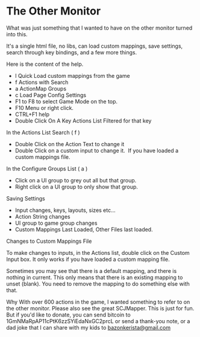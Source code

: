 # The Other Monitor

What was just something that I wanted to have on the other monitor turned into this.

It's a single html file, no libs, can load custom mappings, save settings, search through key bindings, and a few more things.

Here is the content of the help.

- l Quick Load custom mappings from the game
- f Actions with Search
- a ActionMap Groups
- c Load Page Config Settings
- F1 to F8 to select Game Mode on the top.
- F10 Menu or right click.
- CTRL+F1 help
- Double Click On A Key Actions List Filtered for that key

In the Actions List Search ( f )
- Double Click on the Action Text to change it
- Double Click on a custom input to change it.  If you have loaded a custom mappings file.

In the Configure Groups List ( a )
- Click on a UI group to grey out all but that group.
- Right click on a UI group to only show that group.

Saving Settings
- Input changes, keys, layouts, sizes etc...
- Action String changes
- UI group to game group changes
- Custom Mappings Last Loaded, Other Files last loaded.

Changes to Custom Mappings File

To make changes to inputs, in the Actions list, double click on the Custom Input box.
It only works if you have loaded a custom mapping file.

Sometimes you may see that there is a default mapping, and there is nothing in current.
This only means that there is an existing mapping to unset (blank). You need to remove the mapping to do something else with that.

Why
With over 600 actions in the game, I wanted something to refer to on the other monitor.
Please also see the great SCJMapper.
This is just for fun.  But if you'd like to donate, you can send bitcoin to 1GmNMaRpAP11cPtK6zzSYiEdaNxGC2prcL or send a thank-you note, or a dad joke that I can share with my kids to bazonkerista@gmail.com
